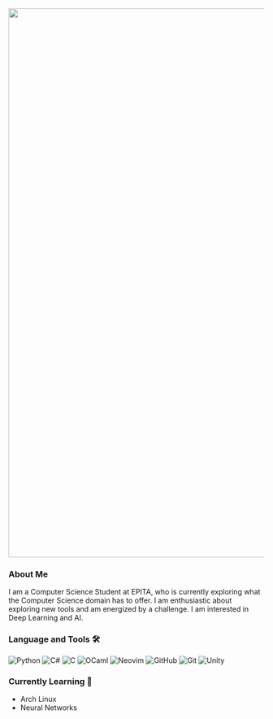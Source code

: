<!--
**CaliberMan/CaliberMan** is a ✨ _special_ ✨ repository because its `README.md` (this file) appears on your GitHub profile.

Here are some ideas to get you started:

- 🔭 I’m currently working on ...
- 🌱 I’m currently learning ...
- 👯 I’m looking to collaborate on ...
- 🤔 I’m looking for help with ...
- 💬 Ask me about ...
- 📫 How to reach me: ...
- 😄 Pronouns: ...
- ⚡ Fun fact: ...
-->

<div align="center">
  <img width="1080" alt="image" src="https://user-images.githubusercontent.com/82263449/204098753-59b0acde-81f2-489b-b9be-875ba61fee14.png">
</div>

### About Me

I am a Computer Science Student at EPITA, who is currently exploring what the Computer Science domain has to offer. I am enthusiastic about exploring new tools and am energized by a challenge. I am interested in Deep Learning and AI.

### Language and Tools 🛠️

<div id="badges">
  <img src="https://img.shields.io/badge/Python-yellow?logo=python&logoColor=black&style=for-the-badge" alt="Python">
  <img src="https://img.shields.io/badge/csharp-purple?logo=csharp&logoColor=white&style=for-the-badge" alt="C#">
  <img src="https://img.shields.io/badge/C-grey?logo=C&logoColor=white&style=for-the-badge" alt="C">
  <img src="https://img.shields.io/badge/ocaml-darkorange?logo=ocaml&logoColor=white&style=for-the-badge" alt="OCaml">
  <img src="https://img.shields.io/badge/vim-darkgreen?logo=neovim&logoColor=lightblue&style=for-the-badge" alt="Neovim">
  <img src="https://img.shields.io/badge/Github-black?logo=github&logoColor=lightblue&style=for-the-badge" alt="GitHub">
  <img src="https://img.shields.io/badge/Git-red?logo=git&logoColor=lightblue&style=for-the-badge" alt="Git">
  <img src="https://img.shields.io/badge/Unity-black?logo=unity&logoColor=lightblue&style=for-the-badge" alt="Unity">
</div>

### Currently Learning 🧠
  - Arch Linux
  - Neural Networks
